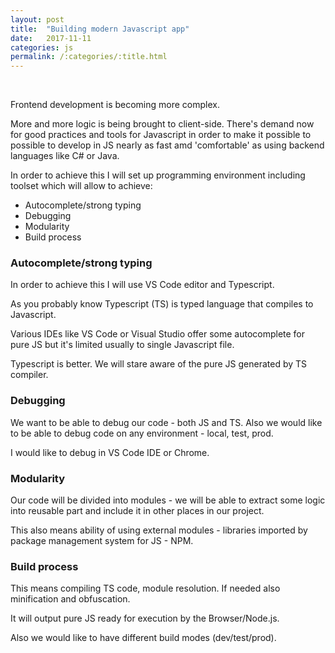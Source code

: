 ```yaml
---
layout: post
title:  "Building modern Javascript app"
date:   2017-11-11
categories: js
permalink: /:categories/:title.html
---
```


<br>

Frontend development is becoming more complex. 

More and more logic is being brought to client-side. 
There's demand now for good practices and tools for Javascript in order to make it possible to possible to develop in JS nearly as fast amd 'comfortable' as using backend languages like C# or Java.

In order to achieve this I will set up programming environment including toolset which will allow to achieve:
* Autocomplete/strong typing
* Debugging
* Modularity
* Build process

### Autocomplete/strong typing
In order to achieve this I will use VS Code editor and Typescript. 

As you probably know Typescript (TS) is typed language that compiles to Javascript.

Various IDEs like VS Code or Visual Studio offer some autocomplete for pure JS but it's limited usually to single Javascript file. 

Typescript is better. We will stare aware of the pure JS generated by TS compiler.

### Debugging
We want to be able to debug our code - both JS and TS. 
Also we would like to be able to debug code on any environment - local, test, prod. 

I would like to debug in VS Code IDE or Chrome.

### Modularity
Our code will be divided into modules - we will be able to extract some logic into reusable part and include it in other places in our project. 

This also means ability of using external modules - libraries imported by package management system for JS - NPM.

### Build process
This means compiling TS code, module resolution. If needed also minification and obfuscation. 

It will output pure JS ready for execution by the Browser/Node.js.

Also we would like to have different build modes (dev/test/prod).
<br><br>
